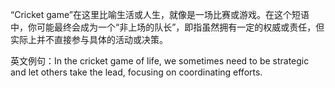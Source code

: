 “Cricket game”在这里比喻生活或人生，就像是一场比赛或游戏。在这个短语中，你可能最终会成为一个“非上场的队长”，即指虽然拥有一定的权威或责任，但实际上并不直接参与具体的活动或决策。

英文例句：In the cricket game of life, we sometimes need to be strategic and let others take the lead, focusing on coordinating efforts.